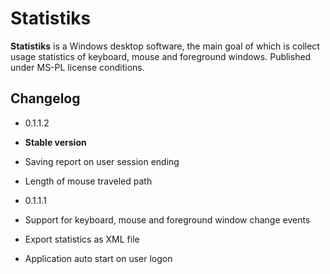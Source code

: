 # Statistiks**Statistiks** is a Windows desktop software, the main goal of which is collect usage statistics of keyboard, mouse and foreground windows.Published under MS-PL license conditions.## Changelog * 0.1.1.2  * **Stable version**  * Saving report on user session ending  * Length of mouse traveled path * 0.1.1.1  * Support for keyboard, mouse and foreground window change events  * Export statistics as XML file  * Application auto start on user logon